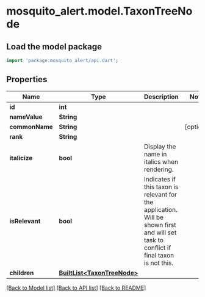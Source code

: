 # mosquito_alert.model.TaxonTreeNode

## Load the model package
```dart
import 'package:mosquito_alert/api.dart';
```

## Properties
Name | Type | Description | Notes
------------ | ------------- | ------------- | -------------
**id** | **int** |  | 
**nameValue** | **String** |  | 
**commonName** | **String** |  | [optional] 
**rank** | **String** |  | 
**italicize** | **bool** | Display the name in italics when rendering. | 
**isRelevant** | **bool** | Indicates if this taxon is relevant for the application. Will be shown first and will set task to conflict if final taxon is not this. | 
**children** | [**BuiltList&lt;TaxonTreeNode&gt;**](TaxonTreeNode.md) |  | 

[[Back to Model list]](../README.md#documentation-for-models) [[Back to API list]](../README.md#documentation-for-api-endpoints) [[Back to README]](../README.md)


